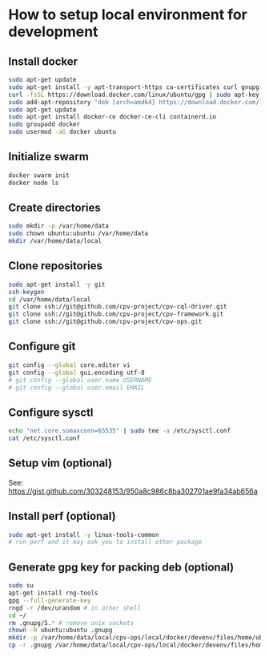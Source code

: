 # How to setup local environment for development

## Install docker

``` sh
sudo apt-get update
sudo apt-get install -y apt-transport-https ca-certificates curl gnupg-agent software-properties-common
curl -fsSL https://download.docker.com/linux/ubuntu/gpg | sudo apt-key add -
sudo add-apt-repository "deb [arch=amd64] https://download.docker.com/linux/ubuntu $(lsb_release -cs) stable"
sudo apt-get update
sudo apt-get install docker-ce docker-ce-cli containerd.io
sudo groupadd docker
sudo usermod -aG docker ubuntu
```

## Initialize swarm

``` sh
docker swarm init
docker node ls
```

## Create directories

``` sh
sudo mkdir -p /var/home/data
sudo chown ubuntu:ubuntu /var/home/data
mkdir /var/home/data/local
```

## Clone repositories

``` sh
sudo apt-get install -y git
ssh-keygen
cd /var/home/data/local
git clone ssh://git@github.com/cpv-project/cpv-cql-driver.git
git clone ssh://git@github.com/cpv-project/cpv-framework.git
git clone ssh://git@github.com/cpv-project/cpv-ops.git
```

## Configure git

``` sh
git config --global core.editor vi
git config --global gui.encoding utf-8
# git config --global user.name USERNAME
# git config --global user.email EMAIL
```

## Configure sysctl

``` sh
echo "net.core.somaxconn=65535" | sudo tee -a /etc/sysctl.conf
cat /etc/sysctl.conf
```

## Setup vim (optional)

See: https://gist.github.com/303248153/950a8c986c8ba302701ae9fa34ab656a

## Install perf (optional)

``` sh
sudo apt-get install -y linux-tools-common
# run perf and it may ask you to install other package
```

## Generate gpg key for packing deb (optional)

``` sh
sudo su
apt-get install rng-tools
gpg --full-generate-key
rngd -r /dev/urandom # in other shell
cd ~/
rm .gnupg/S.* # remove unix sockets
chown -R ubuntu:ubuntu .gnupg
mkdir -p /var/home/data/local/cpv-ops/local/docker/devenv/files/home/ubuntu/
cp -r .gnupg /var/home/data/local/cpv-ops/local/docker/devenv/files/home/ubuntu/
```


